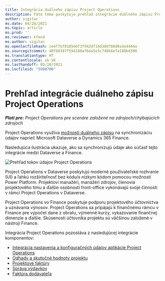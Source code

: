 ```yaml
---
title: Integrácia duálneho zápisu Project Operations
description: Táto téma poskytuje prehľad integrácie duálneho zápisu Project Operations.
author: sigitac
ms.date: 04/28/2021
ms.topic: article
ms.prod: ''
ms.reviewer: kfend
ms.author: sigitac
ms.openlocfilehash: ce4f7bf8185e6f3f942df14d30d7b8d0a3e4444a
ms.sourcegitcommit: 40f68387f594180af64a5e5c748b6efa188bd300
ms.translationtype: HT
ms.contentlocale: sk-SK
ms.lasthandoff: 05/10/2021
ms.locfileid: "5998700"
---
```

# <a name="project-operations-dual-write-integration-overview"></a>Prehľad integrácie duálneho zápisu Project Operations

_**Platí pre:** Project Operations pre scenáre založené na zdrojoch/chýbajúcich zdrojoch_

Project Operations využíva [možnosti duálneho zápisu](/dynamics365/fin-ops-core/dev-itpro/data-entities/dual-write/dual-write-home-page) na synchronizáciu údajov naprieč Microsoft Dataverse a Dynamics 365 Finance.

Nasledujúca ilustrácia ukazuje, ako sa synchronizujú údaje ako súčasť tejto integrácie medzi Dataverse a Finance.

![Prehľad tokov údajov Project Operations](./media/ProjectOperationsFlows.jpg)

Project Operations v Dataverse poskytujú moderné používateľské rozhranie (UI) a ľahkú rozšíriteľnosť bez kódu/s nízkym kódom pomocou možností Power Platform. Projektoví manažéri, manažéri zdrojov, členovia projektového tímu a ďalšie osobnosti front-office vykonávajú svoje činnosti v rámci Project Operations v Dataverse.

Project Operations vo Finance poskytuje podporu projektového účtovníctva a uznávania výnosov. Project Operations sa pripájajú k finančnému rámcu v Finance pre výpočet dane z obratu, výmenné kurzy, vykazovanie finančnej dimenzie a ďalšie. Skúsenosti účtovníka projektu sú väčšinou založené v nástroji Finance.

Integrácia Project Operations pozostáva z nasledujúcej integrácie komponentov:


- [Integrácia nastavenia a konfiguračných údajov aplikácie Project Operations](resource-dual-write-setup-integration.md) 
- [Odhady a skutočné hodnoty projektu](resource-dual-write-estimates-actuals.md)
- [Projektové faktúry](resource-dual-write-project-invoice.md)
- [Správa výdavkov](resource-dual-write-expense.md)
- [Faktúra dodávateľa](resource-dual-write-vendor-invoice.md)
